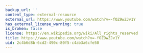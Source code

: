 ```yaml
---
backup_url: ''
content_type: external-resource
external_url: https://www.youtube.com/watch?v=-fOZ9wZJv1Y
has_external_license_warning: true
is_broken: false
license: https://en.wikipedia.org/wiki/All_rights_reserved
title: https://www.youtube.com/watch?v=-fOZ9wZJv1Y
uid: 2c4b6d8b-6cd2-490c-80f5-c4ab3a6cfe50
---
```

